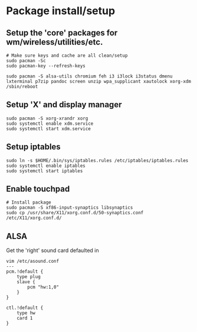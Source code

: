 # Package install/setup

## Setup the 'core' packages for wm/wireless/utilities/etc.
```
# Make sure keys and cache are all clean/setup
sudo pacman -Sc
sudo pacman-key --refresh-keys

sudo pacman -S alsa-utils chromium feh i3 i3lock i3status dmenu lxterminal p7zip pandoc screen unzip wpa_supplicant xautolock xorg-xdm
/sbin/reboot
```

## Setup 'X' and display manager
```
sudo pacman -S xorg-xrandr xorg
sudo systemctl enable xdm.service
sudo systemctl start xdm.service
```

## Setup iptables
```
sudo ln -s $HOME/.bin/sys/iptables.rules /etc/iptables/iptables.rules
sudo systemctl enable iptables
sudo systemctl start iptables
```

## Enable touchpad
```
# Install package
sudo pacman -S xf86-input-synaptics libsynaptics
sudo cp /usr/share/X11/xorg.conf.d/50-synaptics.conf /etc/X11/xorg.conf.d/
```

## ALSA
Get the 'right' sound card defaulted in
```
vim /etc/asound.conf
---
pcm.!default {
	type plug
	slave {
		pcm "hw:1,0"
	}
}

ctl.!default {
	type hw
	card 1
}
```

